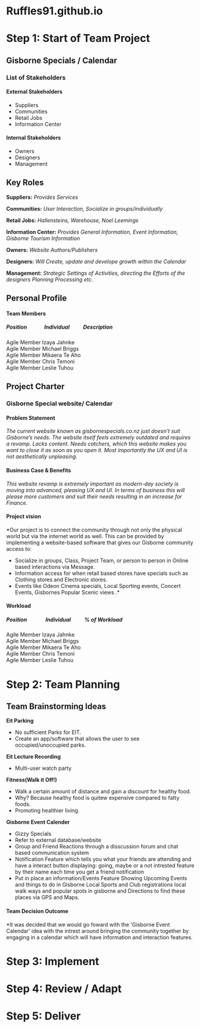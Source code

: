 # Ruffles91.github.io

# Step 1: Start of Team Project

## Gisborne Specials / Calendar

### List of Stakeholders

#### External Stakeholders
- Suppliers
- Communities
- Retail Jobs
- Information Center

#### Internal Stakeholders
- Owners
- Designers
- Management

## Key Roles

**Suppliers:**
*Provides Services*

**Communities:**
*User Interaction, Socialize in groups/individually*

**Retail Jobs:**
*Hallensteins, Warehouse, Noel Leemings*

**Information Center:**
*Provides General Information, Event Information, Gisborne Tourism Information*

**Owners:**
*Website Authors/Publishers*

**Designers:**
*Will Create, update and develope growth within the Calendar*

**Management:**
*Strategic Settings of Activities, directing the Efforts of the designers Planning Processing etc.*


## Personal Profile
#### Team Members

   ##### Position &nbsp; &nbsp; &nbsp; &nbsp; &nbsp; &nbsp; &nbsp;Individual &nbsp; &nbsp; &nbsp; &nbsp; &nbsp; Description	<br />
  Agile Member 	 Izaya Jahnke	<br />
  Agile Member	 Michael Briggs	<br />
  Agile Member	 Mikaera Te Aho	<br />
  Agile Member	 Chris Temoni	<br />
  Agile Member	 Leslie Tuhou	<br />


## Project Charter
### Gisborne Special website/ Calendar
#### Problem Statement		
*The current website known as gisbornespecials.co.nz just doesn’t suit Gisborne’s needs. The website itself feels extremely outdated and requires a revamp. Lacks content. Needs catchers, which this website makes you want to close it as soon as you open it. Most importantly the UX and UI is not aesthetically unpleasing.*	

#### Business Case & Benefits
*This website revamp is extremely important 
as modern-day society is moving into 
advanced, pleasing UX and UI. In terms of 
business this will please more customers and 
suit their needs resulting in an increase for
Finance.*

#### Project vision		
*Our project is to connect the community through not only the physical world but via the internet world as well. This can be provided by implementing a website-based software that gives our Gisborne community access to: 
- Socialize in groups, Class, Project Team, or person to person in Online based interactions via Message. 
- Information access for when retail based stores have specials such as Clothing stores and Electronic stores. 
- Events like Odeon Cinema specials, Local Sporting events, Concert Events, Gisbornes Popular Scenic views  .*

#### Workload

##### Position &nbsp; &nbsp; &nbsp; &nbsp; &nbsp; &nbsp; &nbsp; Individual &nbsp; &nbsp; &nbsp; &nbsp; &nbsp;	% of Workload      <br />
Agile Member	Izaya Jahnke	                   <br />
Agile Member	Michael Briggs	                   <br />
Agile Member	Mikaera Te Aho	                   <br />
Agile Member	Chris Temoni	                   <br />
Agile Member	Leslie Tuhou	                   <br />
				 


# Step 2: Team Planning

## Team Brainstorming Ideas
 
 **Eit Parking**
 - No sufficient Parks for EIT.
 - Create an app/software that allows the user to see occupied/unoccupied parks.                       

**Eit Lecture Recording**
- Multi-user watch party                                                                              

**Fitness(Walk it Off!)**
- Walk a certain amount of distance and gain a discount for healthy food.                             
- Why? Because healthy food is quitew expensive compared to fatty foods.
- Promoting healthier living.

**Gisborne Event Calender**
- Gizzy Specials                                                                                      
- Refer to external database/website                                                       
- Group and Friend Reactions through a disscussion forum and chat based communication system
- Notification Feature which tells you what your friends are attending and have a interact button
  displaying: going, maybe or a not intrested feature by their name each time you get a friend notification   
- Put in place an information/Events Feature Showing Upcoming Events and things to do in Gisborne 
  Local Sports and Club registrations local walk ways and popular spots in gisborne 
  and Directions to find these places via GPS and Maps.

#### Team Decision Outcome
*It was decided that we would go foward with the 'Gisborne Event Calendar' idea with the intrest around bringing the community together by engaging in a calendar which will have information and interaction features.     

# Step 3: Implement

# Step 4: Review / Adapt

# Step 5: Deliver
